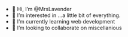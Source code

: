 - 👋 Hi, I’m @MrsLavender
- 👀 I’m interested in ...a little bit of everything.
- 🌱 I’m currently learning web development
- 💞️ I’m looking to collaborate on miscellanious
<!---
MrsLavender/MrsLavender is a ✨ special ✨ repository because its `README.md` (this file) appears on your GitHub profile.
You can click the Preview link to take a look at your changes.
--->
